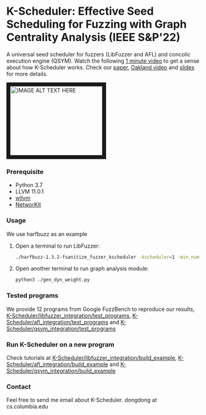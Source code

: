 
# K-Scheduler: Effective Seed Scheduling for Fuzzing with Graph Centrality Analysis (IEEE S&P'22)
A universal seed scheduler for fuzzers (LibFuzzer and AFL) and concolic execution engine (QSYM). Watch the following [1 minute video](https://www.youtube.com/watch?v=VVZZpQiIsm4) to get a sense about how K-Scheduler works. Check our [paper](https://arxiv.org/abs/2203.12064), [Oakland video](https://www.youtube.com/watch?v=oxHV6rpiFEc) and [slides](https://github.com/Dongdongshe/K-Scheduler/blob/main/oakland22_kscheduler.pptx) for more details.

<a href="http://www.youtube.com/watch?feature=player_embedded&v=VVZZpQiIsm4
" target="_blank"><img src="http://img.youtube.com/vi/VVZZpQiIsm4/0.jpg" 
alt="IMAGE ALT TEXT HERE" width="240" height="180" border="10" /></a>

### Prerequisite
- Python 3.7
- LLVM 11.0.1
- [wllvm](https://github.com/travitch/whole-program-llvm)
- [NetworKit](https://networkit.github.io/)

### Usage 
We use harfbuzz as an example
1. Open a terminal to run LibFuzzer:
    ```sh
    ./harfbuzz-1.3.2-fsanitize_fuzzer_kscheduler -kscheduler=1 -min_num_mutations_for_each_seed=200 ./tmp_seeds/ seeds/
    ```
2. Open another terminal to run graph analysis module:
    ```sh
    python3 ./gen_dyn_weight.py
    ```
### Tested programs
We provide 12 programs from Google FuzzBench to reproduce our results, [K-Scheduler/libfuzzer_integration/test_programs](https://github.com/Dongdongshe/K-Scheduler/tree/main/libfuzzer_integration/test_programs), [K-Scheduler/afl_integration/test_programs](https://github.com/Dongdongshe/K-Scheduler/tree/main/afl_integration/test_programs) and [K-Scheduler/qsym_integration/test_programs](https://github.com/Dongdongshe/K-Scheduler/tree/main/qsym_integration/test_programs)

### Run K-Scheduler on a new program
Check tutorials at [K-Scheduler/libfuzzer_integration/build_example](https://github.com/Dongdongshe/K-Scheduler/tree/main/afl_integration/build_example), [K-Scheduler/afl_integration/build_example](https://github.com/Dongdongshe/K-Scheduler/tree/main/afl_integration/build_example) and [K-Scheduler/qsym_integration/build_example](https://github.com/Dongdongshe/K-Scheduler/tree/main/qsym_integration/build_example) 

### Contact
Feel free to send me email about K-Scheduler. dongdong at cs.columbia.edu
